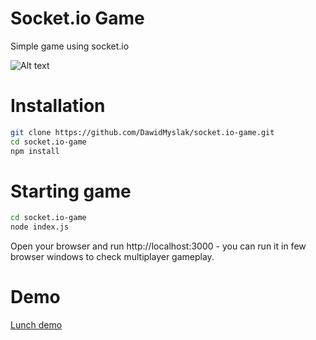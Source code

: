 # Socket.io Game

Simple game using socket.io

![Alt text](http://dawid.myslak.me/images/socket-io-game.png "Socket.io Game")


# Installation

```bash
git clone https://github.com/DawidMyslak/socket.io-game.git
cd socket.io-game
npm install
```

# Starting game

```bash
cd socket.io-game
node index.js
```

Open your browser and run http://localhost:3000 - you can run it in few browser windows to check multiplayer gameplay.


# Demo

[Lunch demo](https://safe-fjord-5632.herokuapp.com)